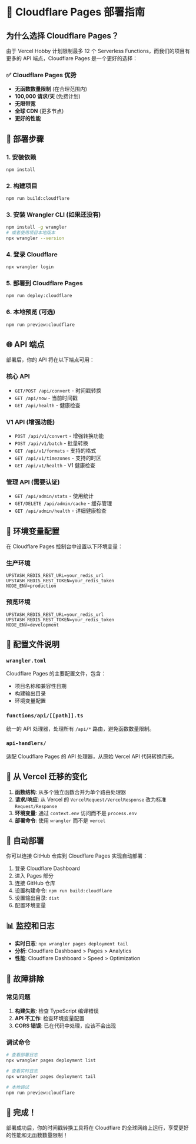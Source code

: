 # 🚀 Cloudflare Pages 部署指南

## 为什么选择 Cloudflare Pages？

由于 Vercel Hobby 计划限制最多 12 个 Serverless Functions，而我们的项目有更多的 API 端点，Cloudflare Pages 是一个更好的选择：

### ✅ Cloudflare Pages 优势
- **无函数数量限制** (在合理范围内)
- **100,000 请求/天** (免费计划)
- **无限带宽**
- **全球 CDN** (更多节点)
- **更好的性能**

## 🔧 部署步骤

### 1. 安装依赖
```bash
npm install
```

### 2. 构建项目
```bash
npm run build:cloudflare
```

### 3. 安装 Wrangler CLI (如果还没有)
```bash
npm install -g wrangler
# 或者使用项目本地版本
npx wrangler --version
```

### 4. 登录 Cloudflare
```bash
npx wrangler login
```

### 5. 部署到 Cloudflare Pages
```bash
npm run deploy:cloudflare
```

### 6. 本地预览 (可选)
```bash
npm run preview:cloudflare
```

## 🌐 API 端点

部署后，你的 API 将在以下端点可用：

### 核心 API
- `GET/POST /api/convert` - 时间戳转换
- `GET /api/now` - 当前时间戳
- `GET /api/health` - 健康检查

### V1 API (增强功能)
- `POST /api/v1/convert` - 增强转换功能
- `POST /api/v1/batch` - 批量转换
- `GET /api/v1/formats` - 支持的格式
- `GET /api/v1/timezones` - 支持的时区
- `GET /api/v1/health` - V1 健康检查

### 管理 API (需要认证)
- `GET /api/admin/stats` - 使用统计
- `GET/DELETE /api/admin/cache` - 缓存管理
- `GET /api/admin/health` - 详细健康检查

## 🔐 环境变量配置

在 Cloudflare Pages 控制台中设置以下环境变量：

### 生产环境
```
UPSTASH_REDIS_REST_URL=your_redis_url
UPSTASH_REDIS_REST_TOKEN=your_redis_token
NODE_ENV=production
```

### 预览环境
```
UPSTASH_REDIS_REST_URL=your_redis_url
UPSTASH_REDIS_REST_TOKEN=your_redis_token
NODE_ENV=development
```

## 📝 配置文件说明

### `wrangler.toml`
Cloudflare Pages 的主要配置文件，包含：
- 项目名称和兼容性日期
- 构建输出目录
- 环境变量配置

### `functions/api/[[path]].ts`
统一的 API 处理器，处理所有 `/api/*` 路由，避免函数数量限制。

### `api-handlers/`
适配 Cloudflare Pages 的 API 处理器，从原始 Vercel API 代码转换而来。

## 🔄 从 Vercel 迁移的变化

1. **函数结构**: 从多个独立函数合并为单个路由处理器
2. **请求/响应**: 从 Vercel 的 `VercelRequest/VercelResponse` 改为标准 `Request/Response`
3. **环境变量**: 通过 `context.env` 访问而不是 `process.env`
4. **部署命令**: 使用 `wrangler` 而不是 `vercel`

## 🚀 自动部署

你可以连接 GitHub 仓库到 Cloudflare Pages 实现自动部署：

1. 登录 Cloudflare Dashboard
2. 进入 Pages 部分
3. 连接 GitHub 仓库
4. 设置构建命令: `npm run build:cloudflare`
5. 设置输出目录: `dist`
6. 配置环境变量

## 📊 监控和日志

- **实时日志**: `npx wrangler pages deployment tail`
- **分析**: Cloudflare Dashboard > Pages > Analytics
- **性能**: Cloudflare Dashboard > Speed > Optimization

## 🔧 故障排除

### 常见问题

1. **构建失败**: 检查 TypeScript 编译错误
2. **API 不工作**: 检查环境变量配置
3. **CORS 错误**: 已在代码中处理，应该不会出现

### 调试命令
```bash
# 查看部署日志
npx wrangler pages deployment list

# 查看实时日志
npx wrangler pages deployment tail

# 本地调试
npm run preview:cloudflare
```

## 🎉 完成！

部署成功后，你的时间戳转换工具将在 Cloudflare 的全球网络上运行，享受更好的性能和无函数数量限制！
